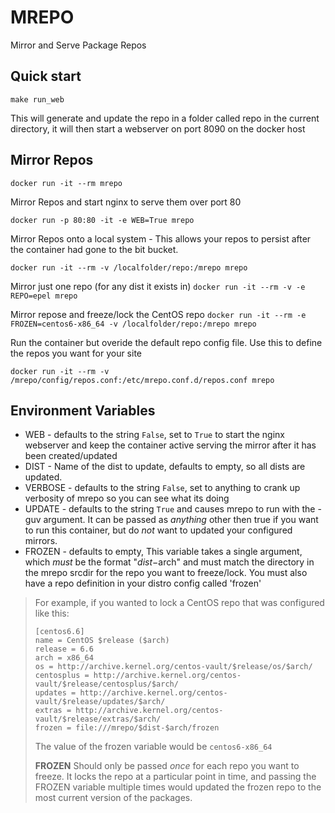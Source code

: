 # MREPO

Mirror and Serve Package Repos

## Quick start

`make run_web` 

This will generate and update the repo in a folder called repo in the current directory, it will then
start a webserver on port 8090 on the docker host 

## Mirror Repos

`docker run -it --rm mrepo`

Mirror Repos and start nginx to serve them over port 80

`docker run -p 80:80 -it -e WEB=True mrepo`

Mirror Repos onto a local system - This allows your repos to persist after the container had gone to the bit bucket.

`docker run -it --rm -v /localfolder/repo:/mrepo mrepo `

Mirror just one repo (for any dist it exists in)
`docker run -it --rm -v -e REPO=epel mrepo`

Mirror repose and freeze/lock the CentOS repo
`docker run -it --rm -e FROZEN=centos6-x86_64 -v /localfolder/repo:/mrepo mrepo`


Run the container but overide the default repo config file. Use this to define the repos you want for your site

`docker run -it --rm -v /mrepo/config/repos.conf:/etc/mrepo.conf.d/repos.conf mrepo`


##  Environment Variables

- WEB - defaults to the string `False`, set to `True` to start the nginx webserver and keep the container active serving the mirror after it has been created/updated
- DIST - Name of the dist to update, defaults to empty, so all dists are updated.
- VERBOSE - defaults to the string `False`, set to anything to crank up verbosity of mrepo so you can see what its doing
- UPDATE - defaults to the string `True` and causes mrepo to run with the -guv argument.  It can be passed as *anything* other then true if you want to run this container, but do *not* want to updated your configured mirrors.
- FROZEN - defaults to empty,  This variable takes a single argument, which *must* be the format "$dist-$arch" and must match the directory in the mrepo srcdir for the repo you want to freeze/lock.  You must also have a repo definition in your distro config called 'frozen'

>For example, if you wanted to lock a CentOS repo that was configured like this:
>
>```
>[centos6.6]
>name = CentOS $release ($arch)
>release = 6.6
>arch = x86_64
>os = http://archive.kernel.org/centos-vault/$release/os/$arch/
>centosplus = http://archive.kernel.org/centos-vault/$release/centosplus/$arch/
>updates = http://archive.kernel.org/centos-vault/$release/updates/$arch/
>extras = http://archive.kernel.org/centos-vault/$release/extras/$arch/
>frozen = file:///mrepo/$dist-$arch/frozen
>```
>The value of the frozen variable would be `centos6-x86_64`
>
>**FROZEN** Should only be passed *once* for each repo you want to freeze. It locks the repo at a particular point in time, and passing the FROZEN variable multiple times would updated the frozen repo to the most current version of the packages.
